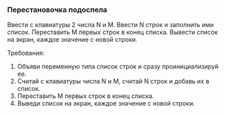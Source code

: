 
### Перестановочка подоспела

Ввести с клавиатуры 2 числа N и M.
Ввести N строк и заполнить ими список.
Переставить M первых строк в конец списка.
Вывести список на экран, каждое значение с новой строки.


Требования:
1.	Объяви переменную типа список строк и сразу проинициализируй ee.
2.	Считай c клавиатуры числа N и M, считай N строк и добавь их в список.
3.	Переставить M первых строк в конец списка.
4.	Выведи список на экран, каждое значение с новой строки.


